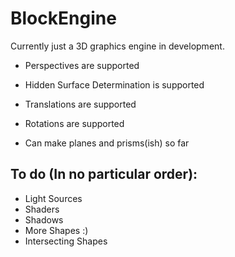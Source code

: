 # BlockEngine
Currently just a 3D graphics engine in development.

- Perspectives are supported
- Hidden Surface Determination is supported
- Translations are supported
- Rotations are supported

- Can make planes and prisms(ish) so far

## To do (In no particular order):
- Light Sources
- Shaders
- Shadows
- More Shapes :)
- Intersecting Shapes
